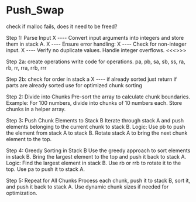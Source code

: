 # Push_Swap

check if malloc fails, does it need to be freed?

Step 1: Parse Input
X ---- Convert input arguments into integers and store them in stack A. 
X ---- Ensure error handling:
X ---- Check for non-integer input.
X ---- Verify no duplicate values.
Handle integer overflows. <<<<verify that ft_atoi handles this and frees stack if error occurs>>>>

Step 2a: create operations
write code for operations. pa, pb, sa, sb, ss, ra, rb, rr, rra, rrb, rrr

Step 2b: check for order in stack a
X ---- if already sorted just return
if parts are already sorted use for optimized chunk sorting

Step 2: Divide into Chunks
Pre-sort the array to calculate chunk boundaries.
Example: For 100 numbers, divide into chunks of 10 numbers each.
Store chunks in a helper array.

Step 3: Push Chunk Elements to Stack B
Iterate through stack A and push elements belonging to the current chunk to stack B.
Logic:
Use pb to push the element from stack A to stack B.
Rotate stack A to bring the next chunk element to the top.

Step 4: Greedy Sorting in Stack B
Use the greedy approach to sort elements in stack B.
Bring the largest element to the top and push it back to stack A.
Logic:
Find the largest element in stack B.
Use rb or rrb to rotate it to the top.
Use pa to push it to stack A.

Step 5: Repeat for All Chunks
Process each chunk, push it to stack B, sort it, and push it back to stack A.
Use dynamic chunk sizes if needed for optimization.
